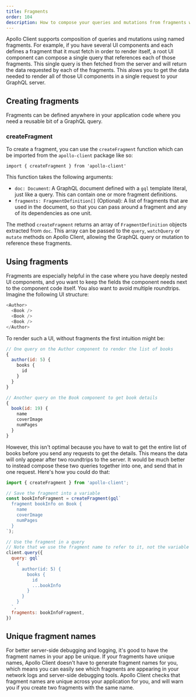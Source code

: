 ```yaml
---
title: Fragments
order: 104
description: How to compose your queries and mutations from fragments with Apollo Client.
---
```


Apollo Client supports composition of queries and mutations using named fragments. For example, if you have several UI components and each defines a fragment that it must fetch in order to render itself, a root UI component can compose a single query that references each of those fragments. This single query is then fetched from the server and will return the data requested by each of the fragments. This alows you to get the data needed to render all of those UI components in a single request to your GraphQL server.

<h2 id="creating-fragments">Creating fragments</h2>

Fragments can be defined anywhere in your application code where you need a reusable bit of a GraphQL query.

<h3 id="createFragment" title="createFragment()">createFragment</h3>

To create a fragment, you can use the `createFragment` function which can be imported from the `apollo-client` package like so:

```
import { createFragment } from 'apollo-client'
```

This function takes the following arguments:

- `doc: Document`: A GraphQL document defined with a `gql` template literal, just like a query. This can contain one or more fragment definitions.
- `fragments: FragmentDefinition[]` (Optional): A list of fragments that are used in the document, so that you can pass around a fragment and any of its dependencies as one unit.

The method `createFragment` returns an array of `FragmentDefinition` objects extracted from `doc`. This array can be passed to the `query`, `watchQuery` or `mutate` methods on Apollo Client, allowing the GraphQL query or mutation to reference these fragments.

<h2 id="using-fragments">Using fragments</h2>

Fragments are especially helpful in the case where you have deeply nested UI components, and you want to keep the fields the component needs next to the component code itself. You also want to avoid multiple roundtrips. Imagine the following UI structure:

```js
<Author>
  <Book />
  <Book />
  <Book />
</Author>
```

To render such a UI, without fragments the first intuition might be:

```js
// One query on the Author component to render the list of books
{
  author(id: 5) {
    books {
      id
    }
  }
}

// Another query on the Book component to get book details
{
  book(id: 19) {
    name
    coverImage
    numPages
  }
}
```

However, this isn't optimal because you have to wait to get the entire list of books before you send any requests to get the details. This means the data will only appear after two roundtrips to the server. It would be much better to instead compose these two queries together into one, and send that in one request. Here's how you could do that:

```js
import { createFragment } from 'apollo-client';

// Save the fragment into a variable
const bookInfoFragment = createFragment(gql`
  fragment bookInfo on Book {
    name
    coverImage
    numPages
  }
`);

// Use the fragment in a query
// Note that we use the fragment name to refer to it, not the variable name from JavaScript.
client.query({
  query: gql`
    {
      author(id: 5) {
        books {
          id
          ...bookInfo
        }
      }
    }
  `,
  fragments: bookInfoFragment,
})
```

<h2 id="unique-names">Unique fragment names</h2>

For better server-side debugging and logging, it's good to have the fragment names in your app be unique. If your fragments have unique names, Apollo Client doesn't have to generate fragment names for you, which means you can easily see which fragments are appearing in your network logs and server-side debugging tools. Apollo Client checks that fragment names are unique across your application for you, and will warn you if you create two fragments with the same name.
